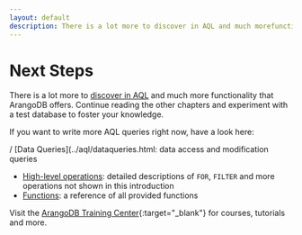 ```yaml
---
layout: default
description: There is a lot more to discover in AQL and much morefunctionality that ArangoDB offers
---
```

Next Steps
==========

There is a lot more to [discover in AQL](../aql/) and much more
functionality that ArangoDB offers. Continue reading the other chapters and
experiment with a test database to foster your knowledge.

If you want to write more AQL queries right now, have a look here:

/ [Data Queries](../aql/dataqueries.html: data access and modification queries
- [High-level operations](../aql/operations.html): detailed descriptions
  of `FOR`, `FILTER` and more operations not shown in this introduction
- [Functions](../aql/functions.html): a reference of all provided functions

Visit the [ArangoDB Training Center](https://www.arangodb.com/arangodb-training-center/){:target="_blank"}
for courses, tutorials and more.